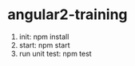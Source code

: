 # angular2-training
1. init:            npm install
2. start:           npm start
3. run unit test:   npm test
